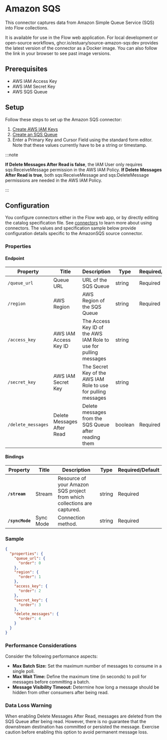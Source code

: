 

# Amazon SQS

This connector captures data from Amazon Simple Queue Service (SQS) into Flow collections.

It is available for use in the Flow web application. For local development or open-source workflows, ghcr.io/estuary/source-amazon-sqs:dev provides the latest version of the connector as a Docker image. You can also follow the link in your browser to see past image versions.

## Prerequisites
* AWS IAM Access Key
* AWS IAM Secret Key
* AWS SQS Queue

## Setup
Follow these steps to set up the Amazon SQS connector:

1. [Create AWS IAM Keys](https://aws.amazon.com/premiumsupport/knowledge-center/create-access-key/)
2. [Create an SQS Queue](https://docs.aws.amazon.com/AWSSimpleQueueService/latest/SQSDeveloperGuide/sqs-getting-started.html#step-create-queue)
3. Enter a Primary Key and Cursor Field using the standard form editor.  Note that these values currently have to be a string or timestamp.

:::note

**If Delete Messages After Read is false**, the IAM User only requires sqs:ReceiveMessage permission in the AWS IAM Policy.
**If Delete Messages After Read is true**, both sqs:ReceiveMessage and sqs:DeleteMessage permissions are needed in the AWS IAM Policy.

:::

## Configuration
You configure connectors either in the Flow web app, or by directly editing the catalog specification file. See [connectors](https://docs.estuary.dev/concepts/connectors/#using-connectors) to learn more about using connectors. The values and specification sample below provide configuration details specific to the AmazonSQS source connector.

### Properties

#### Endpoint
| Property           | Title                      | Description                                                       | Type    | Required/Default |
| ------------------ | -------------------------- | ----------------------------------------------------------------- | ------- | ---------------- |
| `/queue_url`       | Queue URL                  | URL of the SQS Queue                                              | string  | Required         |
| `/region`          | AWS Region                 | AWS Region of the SQS Queue                                       | string  | Required         |
| `/access_key`      | AWS IAM Access Key ID      | The Access Key ID of the AWS IAM Role to use for pulling messages | string  |                  |
| `/secret_key`      | AWS IAM Secret Key         | The Secret Key of the AWS IAM Role to use for pulling messages    | string  |                  |
| `/delete_messages` | Delete Messages After Read | Delete messages from the SQS Queue after reading them             | boolean | Required         |

#### Bindings

| Property        | Title     | Description                                                              | Type   | Required/Default |
| --------------- | --------- | ------------------------------------------------------------------------ | ------ | ---------------- |
| **`/stream`**   | Stream    | Resource of your Amazon SQS project from which collections are captured. | string | Required         |
| **`/syncMode`** | Sync Mode | Connection method.                                                       | string | Required         |

### Sample

```json
{
  "properties": {
    "queue_url": {
      "order": 0
    },
    "region": {
      "order": 1
    },
    "access_key": {
      "order": 2
    },
    "secret_key": {
      "order": 3
    },
    "delete_messages": {
      "order": 4
    }
  }
}
```

### Performance Considerations
Consider the following performance aspects:

* **Max Batch Size:** Set the maximum number of messages to consume in a single poll.
* **Max Wait Time:** Define the maximum time (in seconds) to poll for messages before committing a batch.
* **Message Visibility Timeout:** Determine how long a message should be hidden from other consumers after being read.


### Data Loss Warning
When enabling Delete Messages After Read, messages are deleted from the SQS Queue after being read. However, there is no guarantee that the downstream destination has committed or persisted the message. Exercise caution before enabling this option to avoid permanent message loss.
